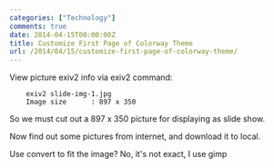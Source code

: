 ```yaml
---
categories: ["Technology"]
comments: true
date: 2014-04-15T00:00:00Z
title: Customize First Page of Colorway Theme
url: /2014/04/15/customize-first-page-of-colorway-theme/
---
```


View picture exiv2 info via exiv2 command:     

```
	exiv2 slide-img-1.jpg
	Image size      : 897 x 350

```
So we must cut out a 897 x 350 picture for displaying as slide show.    

Now find out some pictures from internet, and download it to local.    

Use convert to fit the image?  No, it's not exact, I use gimp

